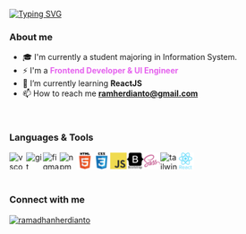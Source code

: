 
[![Typing SVG](https://readme-typing-svg.herokuapp.com?size=40&duration=3000&color=E561EE&left=true&vLeft=true&multiline=true&width=1100&height=80&lines=Hi+%F0%9F%91%8B%2C+I'm+Ramadhan+Herdianto)](https://git.io/typing-svg)
<br/>

<h3 align="left">About me</h3>

- 🎓 I'm currently a student majoring in Information System.
- ⚡ I'm a **<span style="color: #E561EE" >Frontend Developer & UI Engineer</span>**
- 📖 I’m currently learning **ReactJS**
- 📫 How to reach me **ramherdianto@gmail.com**
<br/>

<h3 align="left">Languages & Tools</h3>
<img height="30px" width="30px" align="left" src="https://user-images.githubusercontent.com/83576172/163422867-804433e7-b0a8-4371-88ec-bf77b6f99d17.png" alt="vscode" />
<img height="30px" width="30px" align="left" src="https://www.vectorlogo.zone/logos/git-scm/git-scm-icon.svg" alt="git" />
<img height="30px" width="30px" align="left" src="https://www.vectorlogo.zone/logos/figma/figma-icon.svg" alt="figma" />
<img height="30px" width="30px" align="left" src="https://user-images.githubusercontent.com/79355239/151290690-197d5ed7-a766-4664-a138-062e6ecd56d1.svg" alt="npm" />
<img height="30px" width="30px" align="left" src="https://raw.githubusercontent.com/devicons/devicon/master/icons/html5/html5-original-wordmark.svg" alt="html5" />
<img height="30px" width="30px" align="left" src="https://raw.githubusercontent.com/devicons/devicon/master/icons/css3/css3-original-wordmark.svg" alt="css3" />
<img height="30px" width="30px" align="left" src="https://raw.githubusercontent.com/devicons/devicon/master/icons/javascript/javascript-original.svg" alt="javascript" />
<img height="30px" width="30px" align="left" src="https://raw.githubusercontent.com/devicons/devicon/master/icons/bootstrap/bootstrap-plain-wordmark.svg" alt="bootstrap" />
<img height="30px" width="30px" align="left" src="https://raw.githubusercontent.com/devicons/devicon/master/icons/sass/sass-original.svg" alt="sass" />
<img height="30px" width="30px" align="left" src="https://www.vectorlogo.zone/logos/tailwindcss/tailwindcss-icon.svg" alt="tailwind" />
<img height="30px" width="30px" align="left" src="https://raw.githubusercontent.com/devicons/devicon/master/icons/react/react-original-wordmark.svg" alt="react.js" />

<br/>
<br/>
<br/>

<h3 align="left">Connect with me</h3>
<a href="https://linkedin.com/in/ramadhanherdianto" target="blank"><img align="center" src="https://raw.githubusercontent.com/rahuldkjain/github-profile-readme-generator/master/src/images/icons/Social/linked-in-alt.svg" alt="ramadhanherdianto" height="25px" width="25px" /></a>
